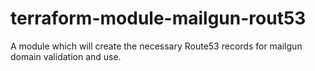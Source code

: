 # terraform-module-mailgun-rout53
A module which will create the necessary Route53 records for mailgun domain validation and use.
